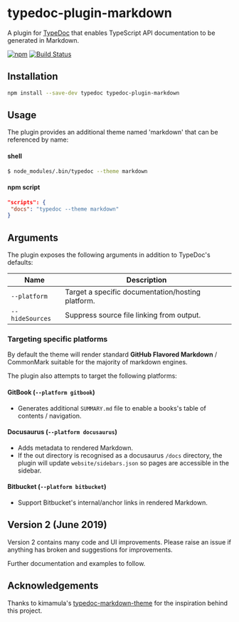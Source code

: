 # typedoc-plugin-markdown

A plugin for [TypeDoc](https://github.com/TypeStrong/typedoc) that enables TypeScript API documentation to be generated in Markdown.

[![npm](https://img.shields.io/npm/v/typedoc-plugin-markdown.svg)](https://www.npmjs.com/package/typedoc-plugin-markdown)
[![Build Status](https://travis-ci.org/tgreyuk/typedoc-plugin-markdown.svg?branch=master)](https://travis-ci.org/tgreyuk/typedoc-plugin-markdown)

## Installation

```bash
npm install --save-dev typedoc typedoc-plugin-markdown
```

## Usage

The plugin provides an additional theme named 'markdown' that can be referenced by name:

#### shell

```bash
$ node_modules/.bin/typedoc --theme markdown
```

#### npm script

```json
"scripts": {
 "docs": "typedoc --theme markdown"
}
```

## Arguments

The plugin exposes the following arguments in addition to TypeDoc's defaults:

| Name            | Description                                       |
| --------------- | ------------------------------------------------- |
| `--platform`    | Target a specific documentation/hosting platform. |
| `--hideSources` | Suppress source file linking from output.         |

### Targeting specific platforms

By default the theme will render standard **GitHub Flavored Markdown** / CommonMark suitable for the majority of markdown engines.

The plugin also attempts to target the following platforms:

#### GitBook (`--platform gitbook`)

- Generates additional `SUMMARY.md` file to enable a books's table of contents / navigation.

#### Docusaurus (`--platform docusaurus`)

- Adds metadata to rendered Markdown.
- If the out directory is recognised as a docusaurus `/docs` directory, the plugin will update `website/sidebars.json` so pages are accessible in the sidebar.

#### Bitbucket (`--platform bitbucket`)

- Support Bitbucket's internal/anchor links in rendered Markdown.

## Version 2 (June 2019)

Version 2 contains many code and UI improvements. Please raise an issue if anything has broken and suggestions for improvements.

Further documentation and examples to follow.

## Acknowledgements

Thanks to kimamula's [typedoc-markdown-theme](https://github.com/kimamula/typedoc-markdown-theme) for the inspiration behind this project.
